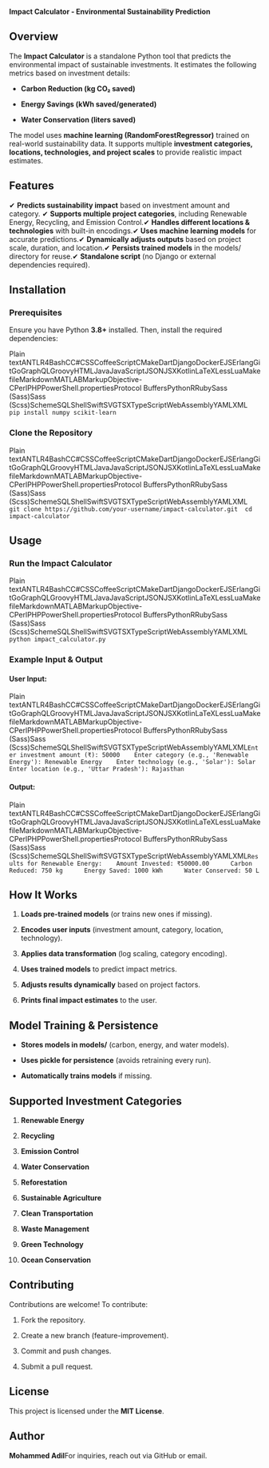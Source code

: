﻿**Impact Calculator - Environmental Sustainability Prediction**

**Overview**
------------

The **Impact Calculator** is a standalone Python tool that predicts the environmental impact of sustainable investments. It estimates the following metrics based on investment details:

*   **Carbon Reduction (kg CO₂ saved)**
    
*   **Energy Savings (kWh saved/generated)**
    
*   **Water Conservation (liters saved)**
    

The model uses **machine learning (RandomForestRegressor)** trained on real-world sustainability data. It supports multiple **investment categories, locations, technologies, and project scales** to provide realistic impact estimates.

**Features**
------------

✔ **Predicts sustainability impact** based on investment amount and category.
✔ **Supports multiple project categories**, including Renewable Energy, Recycling, and Emission Control.✔ **Handles different locations & technologies** with built-in encodings.✔ **Uses machine learning models** for accurate predictions.✔ **Dynamically adjusts outputs** based on project scale, duration, and location.✔ **Persists trained models** in the models/ directory for reuse.✔ **Standalone script** (no Django or external dependencies required).

**Installation**
----------------

### **Prerequisites**

Ensure you have Python **3.8+** installed. Then, install the required dependencies:

Plain textANTLR4BashCC#CSSCoffeeScriptCMakeDartDjangoDockerEJSErlangGitGoGraphQLGroovyHTMLJavaJavaScriptJSONJSXKotlinLaTeXLessLuaMakefileMarkdownMATLABMarkupObjective-CPerlPHPPowerShell.propertiesProtocol BuffersPythonRRubySass (Sass)Sass (Scss)SchemeSQLShellSwiftSVGTSXTypeScriptWebAssemblyYAMLXML`   pip install numpy scikit-learn   `

### **Clone the Repository**

Plain textANTLR4BashCC#CSSCoffeeScriptCMakeDartDjangoDockerEJSErlangGitGoGraphQLGroovyHTMLJavaJavaScriptJSONJSXKotlinLaTeXLessLuaMakefileMarkdownMATLABMarkupObjective-CPerlPHPPowerShell.propertiesProtocol BuffersPythonRRubySass (Sass)Sass (Scss)SchemeSQLShellSwiftSVGTSXTypeScriptWebAssemblyYAMLXML`   git clone https://github.com/your-username/impact-calculator.git  cd impact-calculator   `

**Usage**
---------

### **Run the Impact Calculator**

Plain textANTLR4BashCC#CSSCoffeeScriptCMakeDartDjangoDockerEJSErlangGitGoGraphQLGroovyHTMLJavaJavaScriptJSONJSXKotlinLaTeXLessLuaMakefileMarkdownMATLABMarkupObjective-CPerlPHPPowerShell.propertiesProtocol BuffersPythonRRubySass (Sass)Sass (Scss)SchemeSQLShellSwiftSVGTSXTypeScriptWebAssemblyYAMLXML`   python impact_calculator.py   `

### **Example Input & Output**

#### **User Input:**

Plain textANTLR4BashCC#CSSCoffeeScriptCMakeDartDjangoDockerEJSErlangGitGoGraphQLGroovyHTMLJavaJavaScriptJSONJSXKotlinLaTeXLessLuaMakefileMarkdownMATLABMarkupObjective-CPerlPHPPowerShell.propertiesProtocol BuffersPythonRRubySass (Sass)Sass (Scss)SchemeSQLShellSwiftSVGTSXTypeScriptWebAssemblyYAMLXML`Enter investment amount (₹): 50000    Enter category (e.g., 'Renewable Energy'): Renewable Energy    Enter technology (e.g., 'Solar'): Solar    Enter location (e.g., 'Uttar Pradesh'): Rajasthan`  

#### **Output:**

Plain textANTLR4BashCC#CSSCoffeeScriptCMakeDartDjangoDockerEJSErlangGitGoGraphQLGroovyHTMLJavaJavaScriptJSONJSXKotlinLaTeXLessLuaMakefileMarkdownMATLABMarkupObjective-CPerlPHPPowerShell.propertiesProtocol BuffersPythonRRubySass (Sass)Sass (Scss)SchemeSQLShellSwiftSVGTSXTypeScriptWebAssemblyYAMLXML`Results for Renewable Energy:    Amount Invested: ₹50000.00      Carbon Reduced: 750 kg      Energy Saved: 1000 kWh      Water Conserved: 50 L`  

**How It Works**
----------------

1.  **Loads pre-trained models** (or trains new ones if missing).
    
2.  **Encodes user inputs** (investment amount, category, location, technology).
    
3.  **Applies data transformation** (log scaling, category encoding).
    
4.  **Uses trained models** to predict impact metrics.
    
5.  **Adjusts results dynamically** based on project factors.
    
6.  **Prints final impact estimates** to the user.
    

**Model Training & Persistence**
--------------------------------

*   **Stores models in models/** (carbon, energy, and water models).
    
*   **Uses pickle for persistence** (avoids retraining every run).
    
*   **Automatically trains models** if missing.
    

**Supported Investment Categories**
-----------------------------------

1.  **Renewable Energy**
    
2.  **Recycling**
    
3.  **Emission Control**
    
4.  **Water Conservation**
    
5.  **Reforestation**
    
6.  **Sustainable Agriculture**
    
7.  **Clean Transportation**
    
8.  **Waste Management**
    
9.  **Green Technology**
    
10.  **Ocean Conservation**
    

**Contributing**
----------------

Contributions are welcome! To contribute:

1.  Fork the repository.
    
2.  Create a new branch (feature-improvement).
    
3.  Commit and push changes.
    
4.  Submit a pull request.
    

**License**
-----------

This project is licensed under the **MIT License**.

**Author**
----------

**Mohammed Adil**For inquiries, reach out via GitHub or email.